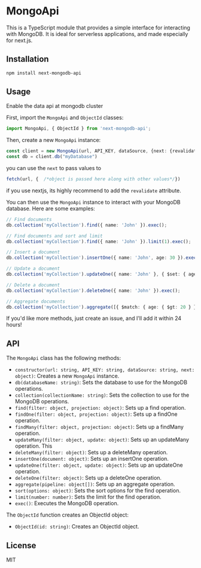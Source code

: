# MongoApi

This is a TypeScript module that provides a simple interface for interacting with MongoDB. It is ideal for serverless applications, and made especially for next.js.

## Installation

```bash
npm install next-mongodb-api
```

## Usage

Enable the data api at mongodb cluster

First, import the `MongoApi` and `ObjectId` classes:

```typescript
import MongoApi, { ObjectId } from 'next-mongodb-api';
```

Then, create a new `MongoApi` instance:


```typescript
const client = new MongoApi(url, API_KEY, dataSource, {next: {revalidate: 300}});
const db = client.db("myDatabase")
```

you can use the `next` to pass values to 
```typescript 
fetch(url, {  /*object is passed here along with other values*/})
```

if you use nextjs, its highly recommend to add the `revalidate` attribute.

You can then use the `MongoApi` instance to interact with your MongoDB database. Here are some examples:

```typescript
// Find documents
db.collection('myCollection').find({ name: 'John' }).exec();

// Find documents and sort and limit
db.collection('myCollection').find({ name: 'John' }).limit(1).exec();

// Insert a document
db.collection('myCollection').insertOne({ name: 'John', age: 30 }).exec();

// Update a document
db.collection('myCollection').updateOne({ name: 'John' }, { $set: { age: 31 } }).exec();

// Delete a document
db.collection('myCollection').deleteOne({ name: 'John' }).exec();

// Aggregate documents
db.collection('myCollection').aggregate([{ $match: { age: { $gt: 20 } } }]).exec();


```

If you'd like more methods, just create an issue, and I'll add it within 24 hours!

## API

The `MongoApi` class has the following methods:

- `constructor(url: string, API_KEY: string, dataSource: string, next: object)`: Creates a new `MongoApi` instance.
- `db(databaseName: string)`: Sets the database to use for the MongoDB operations.
- `collection(collectionName: string)`: Sets the collection to use for the MongoDB operations.
- `find(filter: object, projection: object)`: Sets up a find operation.
- `findOne(filter: object, projection: object)`: Sets up a findOne operation. 
- `findMany(filter: object, projection: object)`: Sets up a findMany operation. 
- `updateMany(filter: object, update: object)`: Sets up an updateMany operation. This 
- `deleteMany(filter: object)`: Sets up a deleteMany operation. 
- `insertOne(document: object)`: Sets up an insertOne operation.
- `updateOne(filter: object, update: object)`: Sets up an updateOne operation.
- `deleteOne(filter: object)`: Sets up a deleteOne operation.
- `aggregate(pipeline: object[])`: Sets up an aggregate operation.
- `sort(options: object)`: Sets the sort options for the find operation.
- `limit(number: number)`: Sets the limit for the find operation.
- `exec()`: Executes the MongoDB operation.

The `ObjectId` function creates an ObjectId object:

- `ObjectId(id: string)`: Creates an ObjectId object.

## License

MIT